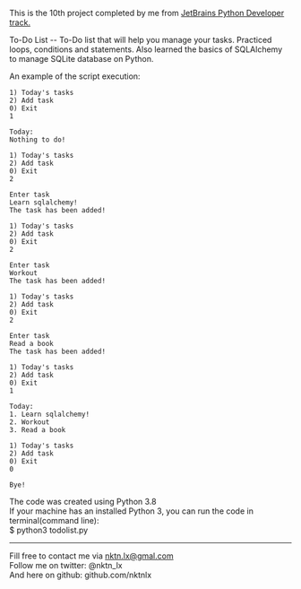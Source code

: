 This is the 10th project completed by me from [JetBrains Python Developer track.](https://hyperskill.org/tracks/2)

To-Do List -- To-Do list that will help you manage your tasks. Practiced loops, conditions and statements. Also learned the basics of SQLAlchemy to manage SQLite database on Python.   

An example of the script execution:  
```
1) Today's tasks
2) Add task
0) Exit
1

Today:
Nothing to do!

1) Today's tasks
2) Add task
0) Exit
2

Enter task
Learn sqlalchemy!  
The task has been added!

1) Today's tasks
2) Add task
0) Exit
2

Enter task
Workout
The task has been added!

1) Today's tasks
2) Add task
0) Exit
2

Enter task
Read a book
The task has been added!

1) Today's tasks
2) Add task
0) Exit
1

Today:
1. Learn sqlalchemy!
2. Workout
3. Read a book

1) Today's tasks
2) Add task
0) Exit
0

Bye!
```


The code was created using Python 3.8  
If your machine has an installed Python 3, you can run the code in terminal(command line):  
$ python3 todolist.py  


--------------------------------------------
Fill free to contact me via nktn.lx@gmal.com  
Follow me on twitter: @nktn_lx  
And here on github: github.com/nktnlx  